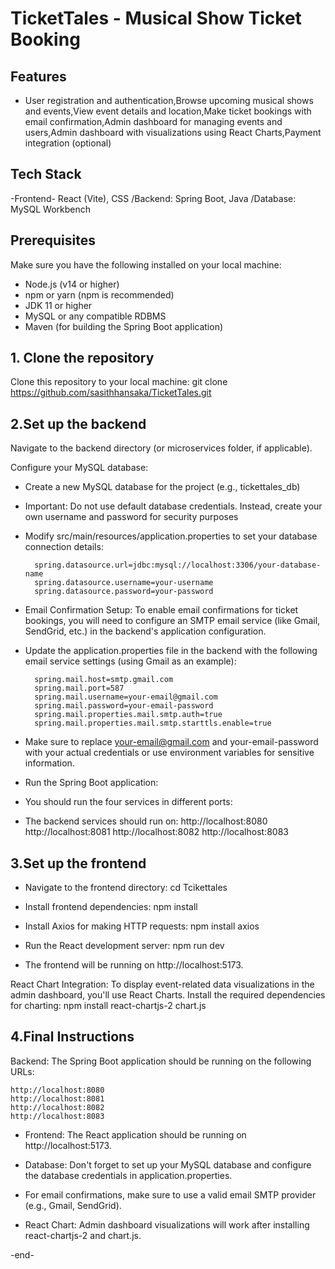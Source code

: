 # TicketTales - Musical Show Ticket Booking

## Features
- User registration and authentication,Browse upcoming musical shows and events,View event details and location,Make ticket bookings with email confirmation,Admin dashboard for managing events and users,Admin dashboard with visualizations using React Charts,Payment integration (optional)

## Tech Stack
-Frontend- React (Vite), CSS /Backend: Spring Boot, Java /Database: MySQL Workbench

## Prerequisites
Make sure you have the following installed on your local machine:
- Node.js (v14 or higher)
- npm or yarn (npm is recommended)
- JDK 11 or higher
- MySQL or any compatible RDBMS
- Maven (for building the Spring Boot application)

## 1. Clone the repository
Clone this repository to your local machine:
git clone https://github.com/sasithhansaka/TicketTales.git

## 2.Set up the backend
Navigate to the backend directory (or microservices folder, if applicable).

Configure your MySQL database:
- Create a new MySQL database for the project (e.g., tickettales_db)
- Important: Do not use default database credentials. Instead, create your own username and password for security purposes
- Modify src/main/resources/application.properties to set your database connection details:

        spring.datasource.url=jdbc:mysql://localhost:3306/your-database-name
        spring.datasource.username=your-username
        spring.datasource.password=your-password

- Email Confirmation Setup: To enable email confirmations for ticket bookings, you will need to configure an SMTP email service (like Gmail, SendGrid, etc.) in the backend's application configuration.

- Update the application.properties file in the backend with the following email service settings (using Gmail as an example):

        spring.mail.host=smtp.gmail.com
        spring.mail.port=587
        spring.mail.username=your-email@gmail.com
        spring.mail.password=your-email-password
        spring.mail.properties.mail.smtp.auth=true
        spring.mail.properties.mail.smtp.starttls.enable=true
- Make sure to replace your-email@gmail.com and your-email-password with your actual credentials or use environment variables for sensitive information.

- Run the Spring Boot application:
- You should run the four services in different ports:
- The backend services should run on:
        http://localhost:8080
        http://localhost:8081
        http://localhost:8082
        http://localhost:8083
## 3.Set up the frontend
- Navigate to the frontend directory:
cd Tcikettales

- Install frontend dependencies:
npm install
- Install Axios for making HTTP requests:
npm install axios
- Run the React development server:
npm run dev
- The frontend will be running on http://localhost:5173.

React Chart Integration:
To display event-related data visualizations in the admin dashboard, you'll use React Charts. Install the required dependencies for charting:
    npm install react-chartjs-2 chart.js

##  4.Final Instructions
Backend: The Spring Boot application should be running on the following URLs:

    http://localhost:8080
    http://localhost:8081
    http://localhost:8082
    http://localhost:8083
- Frontend: The React application should be running on http://localhost:5173.

- Database: Don't forget to set up your MySQL database and configure the database credentials in application.properties.

- For email confirmations, make sure to use a valid email SMTP provider (e.g., Gmail, SendGrid).

- React Chart: Admin dashboard visualizations will work after installing react-chartjs-2 and chart.js.


-end-
